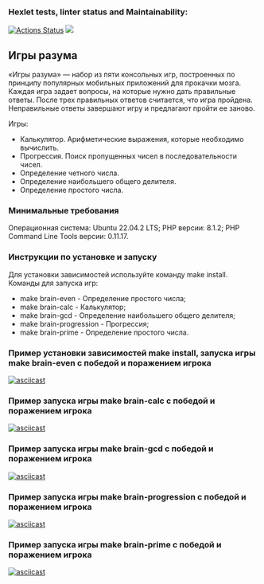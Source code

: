 ### Hexlet tests, linter status and Maintainability:
[![Actions Status](https://github.com/Mikhail325/php-project-45/workflows/hexlet-check/badge.svg)](https://github.com/Mikhail325/php-project-45/actions)
<a href="https://codeclimate.com/github/Mikhail325/php-project-45/maintainability"><img src="https://api.codeclimate.com/v1/badges/de20e2d18547dd216550/maintainability" /></a>

## Игры разума
«Игры разума» — набор из пяти консольных игр, построенных по принципу популярных мобильных приложений для прокачки мозга. Каждая игра задает вопросы, на которые нужно дать правильные ответы. После трех правильных ответов считается, что игра пройдена. Неправильные ответы завершают игру и предлагают пройти ее заново.

Игры:
* Калькулятор. Арифметические выражения, которые необходимо вычислить.
* Прогрессия. Поиск пропущенных чисел в последовательности чисел.
* Определение четного числа.
* Определение наибольшего общего делителя.
* Определение простого числа.

### Минимальные требования
Операционная система: Ubuntu 22.04.2 LTS;
PHP версии: 8.1.2;
PHP Command Line Tools версии: 0.11.17.

### Инструкции по установке и запуску
Для установки зависимостей используйте команду make install.
Команды для запуска игр:
* make brain-even - Определение простого числа;
* make brain-calc - Калькулятор;
* make brain-gcd - Определение наибольшего общего делителя;
* make brain-progression - Прогрессия;
* make brain-prime - Определение простого числа.

### Пример установки зависимостей make install, запуска игры make brain-even с победой и поражением игрока
[![asciicast](https://asciinema.org/a/rBNWIoerMKUdwsyt603evy8wE.svg)](https://asciinema.org/a/rBNWIoerMKUdwsyt603evy8wE)
### Пример запуска игры make brain-calc с победой и поражением игрока
[![asciicast](https://asciinema.org/a/HaMvzWncHlVGpXPu6ZBtDlV1p.svg)](https://asciinema.org/a/HaMvzWncHlVGpXPu6ZBtDlV1p)
### Пример запуска игры make brain-gcd с победой и поражением игрока
[![asciicast](https://asciinema.org/a/CdZEKCqymIOFf46ptD4cnIoqU.svg)](https://asciinema.org/a/CdZEKCqymIOFf46ptD4cnIoqU)
### Пример запуска игры make brain-progression с победой и поражением игрока
[![asciicast](https://asciinema.org/a/VeJoKYT90s11SwYM5nu3zHnUB.svg)](https://asciinema.org/a/VeJoKYT90s11SwYM5nu3zHnUB)
### Пример запуска игры make brain-prime с победой и поражением игрока
[![asciicast](https://asciinema.org/a/OFDLCdJnOKa44mF8CIyIiMLpl.svg)](https://asciinema.org/a/OFDLCdJnOKa44mF8CIyIiMLpl)
